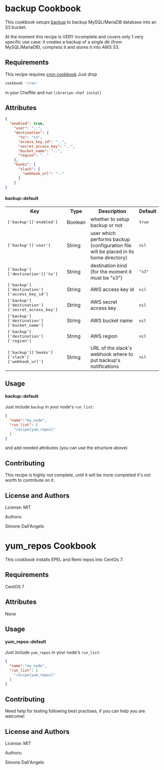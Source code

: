 backup Cookbook
====================
This cookbook setups [backup](https://github.com/backup/backup) to backup
MySQL/MariaDB database into an S3 bucket.

At the moment this recipe is VERY incomplete and covers only 1 very specific use case:
it creates a backup of a single db (from MySQL/MariaDB), compress it and stores it into AWS S3.

Requirements
------------
This recipe requires [cron cookbook](https://github.com/chef-cookbooks/cron)
Just drop

``` ruby
cookbook 'cron'
```

in your Cheffile and run ``librarian-chef install``

Attributes
----------
```json
{
  "enabled": true,
    "user": "..",
    "destination": {
      "to": "s3",
      "access_key_id": "..",
      "secret_access_key": "..",
      "bucket_name": "..",
      "region": ".."
    },
    "hooks": {
      "slack": {
        "webhook_url": ".."
      }
    }
}
```

#### backup::default
<table>
  <tr>
    <th>Key</th>
    <th>Type</th>
    <th>Description</th>
    <th>Default</th>
  </tr>
  <tr>
    <td><tt>['backup']['enabled']</tt></td>
    <td>Boolean</td>
    <td>whether to setup backup or not</td>
    <td><tt>true</tt></td>
  </tr>
  <tr>
    <td><tt>['backup']['user']</tt></td>
    <td>String</td>
    <td>user which performs backup (configuration file will be placed in its home directory)</td>
    <td><tt>nil</tt></td>
  </tr>
  <tr>
    <td><tt>['backup']['destination']['to']</tt></td>
    <td>String</td>
    <td>destination kind (for the moment it must be "s3")</td>
    <td><tt>"s3"</tt></td>
  </tr>
  <tr>
    <td><tt>['backup']['destination']['access_key_id']</tt></td>
    <td>String</td>
    <td>AWS access key id</td>
    <td><tt>nil</tt></td>
  </tr>
  <tr>
    <td><tt>['backup']['destination']['secret_access_key']</tt></td>
    <td>String</td>
    <td>AWS secret access key</td>
    <td><tt>nil</tt></td>
  </tr>
  <tr>
    <td><tt>['backup']['destination']['bucket_name']</tt></td>
    <td>String</td>
    <td>AWS bucket name</td>
    <td><tt>nil</tt></td>
  </tr>
  <tr>
    <td><tt>['backup']['destination']['region']</tt></td>
    <td>String</td>
    <td>AWS region</td>
    <td><tt>nil</tt></td>
  </tr>
  <tr>
    <td><tt>['backup']['hooks']['slack']['webhook_url']</tt></td>
    <td>String</td>
    <td>URL of the slack's webhook where to put backup's notifications</td>
    <td><tt>nil</tt></td>
  </tr>
</table>

Usage
-----
#### backup::default
Just include `backup` in your node's `run_list`:

```json
{
  "name":"my_node",
  "run_list": [
    "recipe[yum_repos]"
  ]
}
```

and add needed attributes (you can use the structure above)

Contributing
------------
This recipe is highly not complete, until it will be more completed it's not worth to contribute on it.

License and Authors
-------------------
License: MIT

Authors:

Simone Dall'Angelo
















yum_repos Cookbook
==================
This cookbook installs EPEL and Remi repos into CentOs 7.

Requirements
------------
CentOS 7

Attributes
----------
None

Usage
-----
#### yum_repos::default
Just include `yum_repos` in your node's `run_list`:

```json
{
  "name":"my_node",
  "run_list": [
    "recipe[yum_repos]"
  ]
}
```

Contributing
------------
Need help for testing following best practises, if you can help you are welcome!

License and Authors
-------------------
License: MIT

Authors:

Simone Dall'Angelo
